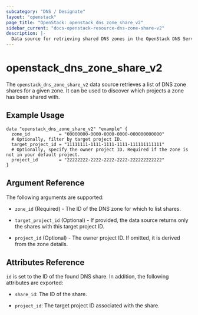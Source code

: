 ```yaml
---
subcategory: "DNS / Designate"
layout: "openstack"
page_title: "OpenStack: openstack_dns_zone_share_v2"
sidebar_current: "docs-openstack-resource-dns-zone-share-v2"
description: |-
  Data source for retrieving shared DNS zones in the OpenStack DNS Service (Designate V2).
---
```


# openstack\_dns\_zone\_share\_v2

The `openstack_dns_zone_share_v2` data source retrieves a list of DNS zone shares for a given zone. It can be used to discover which projects a zone has been shared with.

## Example Usage

```hcl
data "openstack_dns_zone_share_v2" "example" {
  zone_id           = "00000000-0000-0000-0000-000000000000"
  # Optionally, filter by target project ID.
  target_project_id = "11111111-1111-1111-1111-111111111111"
  # Optionally, specify the owner project ID. Required if the zone is not in your default project.
  project_id        = "22222222-2222-2222-2222-222222222222"
}
```

## Argument Reference

The following arguments are supported:

* `zone_id` (Required) - The ID of the DNS zone for which to list shares.

* `target_project_id` (Optional) - If provided, the data source returns only the shares with this target project ID.

* `project_id` (Optional) - The owner project ID. If omitted, it is derived from the zone details.


## Attributes Reference

`id` is set to the ID of the found DNS share. In addition, the following attributes
are exported:

* `share_id`: The ID of the share.

* `project_id`: The target project ID associated with the share.
